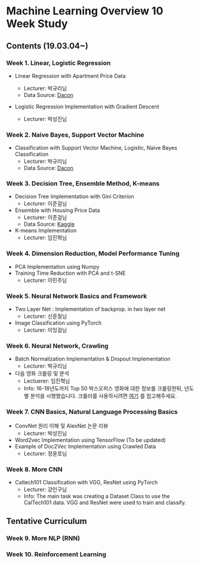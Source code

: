 Machine Learning Overview 10 Week Study 
=======
Contents (19.03.04~)
--------
### Week 1. Linear, Logistic Regression
* Linear Regression with Apartment Price Data
  * Lecturer: 박규리님 
  * Data Source: [Dacon](https://dacon.io/cpt3/17981) 

* Logistic Regression Implementation with Gradient Descent 
  * Lecturer: 박성진님 
  
### Week 2. Naive Bayes, Support Vector Machine
* Classification with Support Vector Machine, Logistic, Naive Bayes Classification 
  * Lecturer: 박규리님
  * Data Source: [Dacon](https://dacon.io/cpt3/17981) 
  
### Week 3. Decision Tree, Ensemble Method, K-means
* Decision Tree Implementation with Gini Criterion 
  * Lecturer: 이준걸님
* Ensemble with Housing Price Data
  * Lecturer: 이준걸님
  * Data Source: [Kaggle](https://www.kaggle.com/c/house-prices-advanced-regression-techniques)
* K-means Implementation 
  * Lecturer: 임진혁님
  
### Week 4. Dimension Reduction, Model Performance Tuning
* PCA Implementation using Numpy
* Training Time Reduction with PCA and t-SNE
  * Lecturer: 이민주님


### Week 5. Neural Network Basics and Framework
* Two Layer Net : Implementation of backprop. in two layer net 
  * Lecturer: 신훈철님
* Image Classification using PyTorch 
  * Lecturer: 이잉걸님
  
  
### Week 6. Neural Network, Crawling 
* Batch Normalization Implementation & Dropout Implementation
  * Lecturer: 박규리님
* 다음 영화 크롤링 및 분석 
  * Lectuerer: 임진혁님
  * Info: 16-18년도까지 Top 50 박스오피스 영화에 대한 정보를 크롤링한뒤, 년도별 분석을 시행했습니다. 크롤러를 사용하시려면 [여기](https://github.com/bangawayoo/Crawler-Collection) 를 참고해주세요.


### Week 7. CNN Basics, Natural Language Processing Basics
* ConvNet 원리 이해 및 AlexNet 논문 리뷰 
  * Lecturer: 박성진님 
* Word2vec Implementation using TensorFlow (To be updated)
* Example of Doc2Vec Implementation using Crawled Data
  * Lecturer: 정윤호님

### Week 8. More CNN
* Caltech101 Classification with VGG, ResNet using PyTorch
  * Lecturer: 강인구님
  * Info: The main task was creating a Dataset Class to use the CalTech101 data. VGG and ResNet were used to train and classify.  
  
Tentative Curriculum
-----

### Week 9. More NLP (RNN)
### Week 10. Reinforcement Learning 
